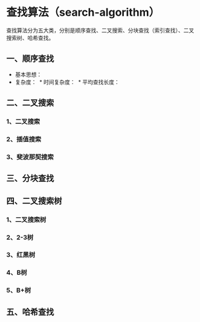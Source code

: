 # 查找算法（search-algorithm） 
查找算法分为五大类，分别是顺序查找、二叉搜索、分块查找（索引查找）、二叉搜索树、哈希查找。  

## 一、顺序查找  
* 基本思想：
* 复杂度：
  * 时间复杂度：
  * 平均查找长度：
## 二、二叉搜索
### 1、二叉搜索  
### 2、插值搜索  
### 3、斐波那契搜索  

## 三、分块查找

## 四、二叉搜索树
### 1、二叉搜索树  

### 2、2-3树  

### 3、红黑树  

### 4、B树  

### 5、B+树  

## 五、哈希查找

